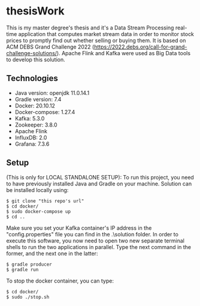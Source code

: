 # thesisWork
This is my master degree's thesis and it's a Data Stream Processing real-time application that computes market stream data in order to monitor stock prices to promptly find out whether selling or buying them. It is based on ACM DEBS Grand Challenge 2022 (https://2022.debs.org/call-for-grand-challenge-solutions/). Apache Flink and Kafka were used as Big Data tools to develop this solution.
## Technologies
* Java version: openjdk 11.0.14.1
* Gradle version: 7.4
* Docker: 20.10.12
* Docker-compose: 1.27.4
* Kafka: 5.3.0
* Zookeeper: 3.8.0
* Apache Flink 
* InfluxDB: 2.0
* Grafana: 7.3.6
	
## Setup
(This is only for LOCAL STANDALONE SETUP): To run this project, you need to have previously installed Java and Gradle on your machine. 
Solution can be installed locally using:

```
$ git clone "this repo's url"
$ cd docker/
$ sudo docker-compose up
$ cd .. 
```
Make sure you set your Kafka container's IP address in the "config.properties" file you can find in the .\solution folder.
In order to execute this software, you now need to open two new separate terminal shells to run the two applications in parallel. Type the next command in the former, and the next one in the latter: 
```
$ gradle producer
$ gradle run
```
 

To stop the docker container, you can type:
```
$ cd docker/
$ sudo ./stop.sh
```
